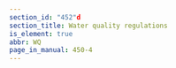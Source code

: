 ```yaml
---
section_id: "452"d
section_title: Water quality regulations
is_element: true
abbr: WQ
page_in_manual: 450-4
---
```

